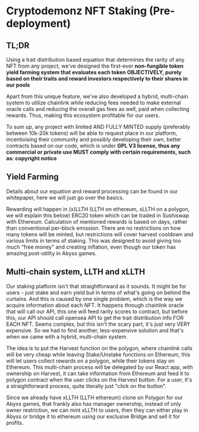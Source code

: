 # Cryptodemonz NFT Staking (Pre-deployment)

## TL;DR

Using a trait distribution based equation that determines the rarity of any NFT from any project, we've designed the first-ever
**non-fungible token yield farming system that evaluates each token OBJECTIVELY, purely based on their traits and reward
investors respectively to their shares in our pools**

Apart from this unique feature, we've also developed a hybrid, multi-chain system to utilize chainlink while reducing fees
needed to make external oracle calls and reducing the overall gas fees as well, paid when collecting rewards. Thus, making
this ecosystem profitable for our users. 

To sum up, any project with limited AND FULLY MINTED supply (preferably between 10k-20k tokens) will be able to request
place in our platform, incentivising their community and possibly developing their own, better contracts based on our code,
which is under **GPL V3 license, thus any commercial or private use MUST comply with certain requirements, such as:
copyright notice**

## Yield Farming

Details about our equation and reward processing can be found in our whitepaper, here we will just go over the basics. 

Rewarding will happen in (x)LLTH (LLTH on ethereum, xLLTH on a polygon, we will explain this below) ERC20 token which can be traded in 
Sushiswap with Ethereum. Calculation of mentioned rewards is based on days, rather than conventional per-block emission. There are no
restrictions on how many tokens will be minted, but restrictions will cover harvest cooldown and various limits in terms of staking. 
This was designed to avoid giving too much "free money" and creating inflation, even though our token has amazing post-utility in Abyss
games.

## Multi-chain system, LLTH and xLLTH

Our staking platform isn't that straightforward as it sounds. It might be for users - just stake and earn yield but in terms of
what's going on behind the curtains. And this is caused by one single problem, which is the way we acquire information about each NFT.
It happens through chainlink oracle that will call our API, this one will feed rarity scores to contract, but before this, our API should
call opensea API to get the trait distribution info FOR EACH NFT. Seems complex, but this isn't the scary part, it's just very VERY expensive. So we had 
to find another, less-expensive solution and that's when we came with a hybrid, multi-chain system. 

The idea is to put the Harvest function on the polygon, where chainlink calls will be very cheap while leaving Stake/Unstake functions on Ethereum,
this will let users collect rewards on a polygon, while their tokens stay on Ethereum. This multi-chain process will be delegated by our React app,
with ownership on Harvest, it can take information from Ethereum and feed it to polygon contract when the user clicks on the Harvest button. For a user,
it's a straightforward process, quite literally just "click on the button".

Since we already have xLLTH (LLTH ethereum) clone on Polygon for our Abyss games, that frankly also has manager ownership, instead of only owner
restriction, we can mint xLLTH to users, then they can either play in Abyss or bridge it to ethereum using our exclusive Bridge and sell it for profits.
